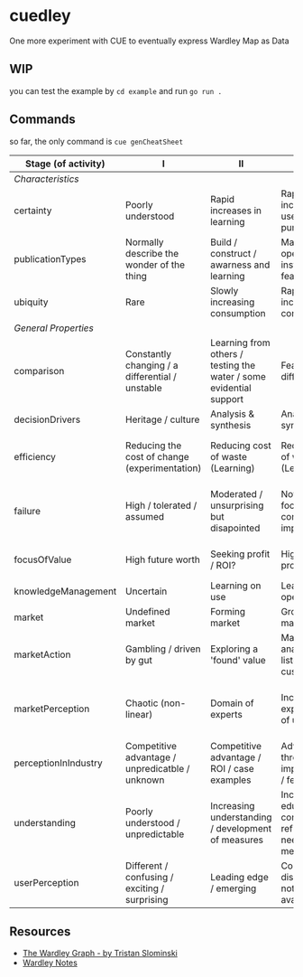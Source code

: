 # cuedley
One more experiment with CUE to eventually express Wardley Map as Data

## WIP 

you can test the example by `cd example`
and run `go run .`


## Commands

so far, the only command is `cue genCheatSheet`

|Stage (of activity) | I | II | III | IV |
|---|---|---|---|---|
|_Characteristics_|   |   |   |   |	
| certainty | Poorly understood | Rapid increases in learning | Rapid increases in use / fit for purpose | Commonly understood (in terms of use) |	
| publicationTypes | Normally describe the wonder of the thing | Build / construct / awarness and learning | Maintenance / operations / installation / feature | Focused on use |	
| ubiquity | Rare | Slowly increasing consumption | Rapidly increasing consumption | Widespread and stability |	
|_General Properties_|   |   |   |   |	
| comparison | Constantly changing / a differential / unstable | Learning from others / testing the water / some evidential support | Feature difference | Essential / operational advantage |	
| decisionDrivers | Heritage / culture | Analysis & synthesis | Analysys & synthesis | Previous experience |	
| efficiency | Reducing the cost of change (experimentation) | Reducing cost of waste (Learning) | Reducing cost of waste (Learning) | Reducing cost of deviation (Volume) |	
| failure | High / tolerated / assumed | Moderated / unsurprising but disapointed | Not tolerated, focus on constant improvement | Operational efficiency and surprised by failure |	
| focusOfValue | High future worth | Seeking profit / ROI? | High profitability | High volume / reducing margin |	
| knowledgeManagement | Uncertain | Learning on use | Learning on operation | known / accepted |	
| market | Undefined market | Forming market | Growing market | Mature market |	
| marketAction | Gambling / driven by gut | Exploring a 'found' value | Market analysis / listening to customers | Metric driven / build what is needed |	
| marketPerception | Chaotic (non-linear) | Domain of experts | Increasing expectations of use | Ordered (appearance of being linear) / trivial |	
| perceptionInIndustry | Competitive advantage / unpredicatble / unknown | Competitive advantage / ROI / case examples | Advantage through implementation / features | Cost of doing business / accepted |	
| understanding | Poorly understood / unpredictable | Increasing understanding / development of measures | Increasing education / constant refinement of needs / measures | Believed to be well defined / stable / measurable |	
| userPerception | Different / confusing / exciting / surprising | Leading edge / emerging | Common / disappointed if not used or available | Standard / expected |	

## Resources

* [The Wardley Graph - by Tristan Slominski](https://nomotherships.substack.com/p/the-wardley-graph?s=r)
* [Wardley Notes](https://github.com/owulveryck/wardleynotes)
